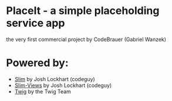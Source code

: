 # PlaceIt - a simple placeholding service app

the very first commercial project by CodeBrauer (Gabriel Wanzek)

# Powered by:

* [Slim](http://www.slimframework.com/) by Josh Lockhart (codeguy)
* [Slim-Views](https://github.com/codeguy/Slim-Views) by Josh Lockhart (codeguy)
* [Twig](http://twig.sensiolabs.org/) by the Twig Team